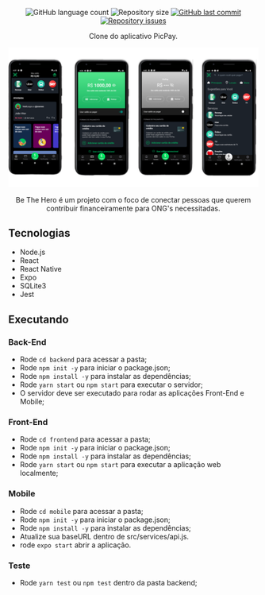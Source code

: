 <p align="center">
  <img alt="GitHub language count" src="https://img.shields.io/github/languages/count/joaosoarees/picpay-clone">

  <img alt="Repository size" src="https://img.shields.io/github/repo-size/joaosoarees/picpay-clone">
  
  <a href="https://github.com/joaosoarees/be-the-hero/commits/master">
    <img alt="GitHub last commit" src="https://img.shields.io/github/last-commit/joaosoarees/picpay-clone">
  </a>

  <a href="https://github.com/joaosoarees/picpay-clone/issues">
    <img alt="Repository issues" src="https://img.shields.io/github/issues/joaosoarees/picpay-clone">
  </a>

  
</p>
 
<p align="center">
  Clone do aplicativo PicPay.
</p>

<img src=".github/clone.png" />

<p align="center">
  Be The Hero é um projeto com o foco de conectar pessoas que querem contribuir
  financeiramente para ONG's necessitadas.
</p>

## Tecnologias

- Node.js
- React
- React Native
- Expo
- SQLite3
- Jest

## Executando

### Back-End
- Rode `cd backend` para acessar a pasta;
- Rode `npm init -y` para iniciar o package.json;
- Rode `npm install -y` para instalar as dependências;
- Rode `yarn start` ou `npm start` para executar o servidor;
- O servidor deve ser executado para rodar as aplicações Front-End e Mobile;

### Front-End 
- Rode `cd frontend` para acessar a pasta;
- Rode `npm init -y` para iniciar o package.json;
- Rode `npm install -y` para instalar as dependências;
- Rode `yarn start` ou `npm start` para executar a aplicação web localmente;

### Mobile 
- Rode `cd mobile` para acessar a pasta;
- Rode `npm init -y` para iniciar o package.json;
- Rode `npm install -y` para instalar as dependências;
- Atualize sua baseURL dentro de src/services/api.js.
- rode `expo start` abrir a aplicação.

### Teste
- Rode `yarn test` ou `npm test` dentro da pasta backend;
  
